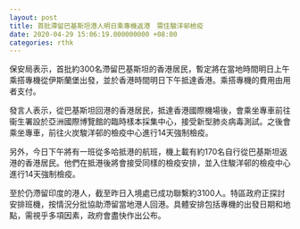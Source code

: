 ```yaml
---
layout: post
title: 首批滯留巴基斯坦港人明日乘專機返港　需住駿洋邨檢疫
date: 2020-04-29 15:06:19.000000000 +08:00
categories: rthk
---
```


保安局表示，首批約300名滯留巴基斯坦的香港居民，暫定將在當地時間明日上午乘搭專機從伊斯蘭堡出發，並於香港時間明日下午抵達香港。乘搭專機的費用由用者支付。

發言人表示，從巴基斯坦回港的香港居民，抵達香港國際機場後，會乘坐專車前往衞生署設於亞洲國際博覽館的臨時樣本採集中心，接受新型肺炎病毒測試。之後會乘坐專車，前往火炭駿洋邨的檢疫中心進行14天強制檢疫。

另外，今日下午將有一班從多哈抵港的航班，機上載有約170名自行從巴基斯坦返港的香港居民。他們在抵港後將會接受同樣的檢疫安排，並入住駿洋邨的檢疫中心進行14天強制檢疫。

至於仍滯留印度的港人，截至昨日入境處已成功聯繫約3100人。特區政府正探討安排班機，按情況分批協助滯留當地港人回港。具體安排包括專機的出發日期和地點，需視乎多項因素，政府會盡快作出公布。
